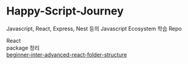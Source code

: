 # Happy-Script-Journey
Javascript, React, Express, Nest 등의 Javascript Ecosystem 학습 Repo

React  
package 정리  
[beginner-inter-advanced-react-folder-structure](https://github.com/WebDevSimplified/react-folder-structure)
